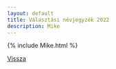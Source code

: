 ```yaml
---
layout: default
title: Választási névjegyzék 2022
description: Mike
---
```


{% include Mike.html %}

[Vissza](./)